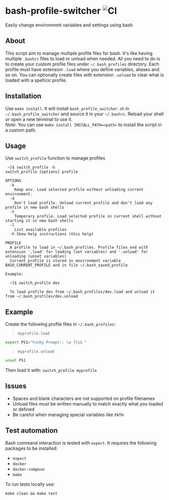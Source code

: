 # bash-profile-switcher ![CI](https://github.com/gianluca-mascolo/bash-profile-switcher/actions/workflows/testing.yml/badge.svg)
Easily change environment variables and settings using bash

## About

This script aim to manage multiple profile files for bash. It's like having multiple `.bashrc` files to load or unload when needed.
All you need to do is to create your custom profile files under `~/.bash_profiles` directory. Each profile must have extension `.load` where you define variables, aliases and so on. You can optionally create files with extension `.unload` to clear what is loaded with a speficic profile.

## Installation

Use `make install`. It will install `bash_profile_switcher.sh` in `~/.bash_profile_switcher` and source it in your `~/.bashrc`. Reload your shell or open a new terminal to use it.<br>
_Note_: You can use `make install INSTALL_PATH=<path>` to install the script in a custom path.

## Usage

Use `switch_profile` function to manage profiles

```
 ~]$ switch_profile -h
switch_profile [options] profile

OPTIONS
  -k
    Keep env. Load selected profile without unloading current environment.
  -d
    Don't load profile. Unload current profile and don't load any profile in new bash shells
  -t
    Temporary profile. Load selected profile in current shell without starting it in new bash shells
  -l
    List available profiles
  -h Show help instructions (this help)

PROFILE
  A profile to load in ~/.bash_profiles. Profile files end with extension '.load' for loading (set variables) and '.unload' for unloading (unset variables)
  Current profile is stored in environment variable BASH_CURRENT_PROFILE and in file ~/.bash_saved_profile

Example:

  ~]$ switch_profile dev

  To load profile dev from ~/.bash_profiles/dev.load and unload it from ~/.bash_profiles/dev.unload
```

## Example

Create the following profile files in `~/.bash_profiles`:

> `myprofile.load`

```bash
export PS1="Funky Prompt:: \w ]\\$ "
```

> `myprofile.unload`

```bash
unset PS1
```
Then load it with: `switch_profile myprofile`

## Issues

* Spaces and blank characters are not supported on profile filenames
* Unload files must be written manually to match exactly what you loaded or defined
* Be careful when managing special variables like `PATH`

## Test automation

Bash command interaction is tested with `expect`. It requires the following packages to be installed:

* `expect`
* `docker`
* `docker-compose`
* `make`

To run tests locally use:
```
make clean && make test
```

